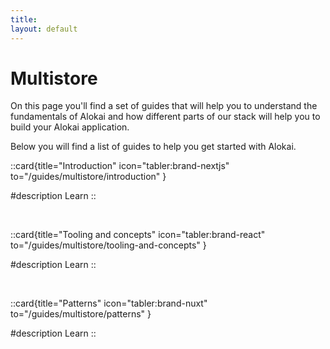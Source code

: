 ```yaml
---
title:
layout: default
---
```


# Multistore

On this page you'll find a set of guides that will help you to understand the fundamentals of Alokai and how different parts of our stack will help you to build your Alokai application.

Below you will find a list of guides to help you get started with Alokai.

::card{title="Introduction" icon="tabler:brand-nextjs" to="/guides/multistore/introduction" }

#description
Learn
::

<br />

::card{title="Tooling and concepts" icon="tabler:brand-react" to="/guides/multistore/tooling-and-concepts" }

#description
Learn
::

<br />

::card{title="Patterns" icon="tabler:brand-nuxt" to="/guides/multistore/patterns" }

#description
Learn
::
